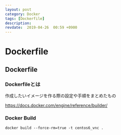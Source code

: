 ```yaml
---
layout: post
category: Docker
tags: [Dockerfile]
description:
revdate:  2019-04-26  00:59 +0900
---
```

# Dockerfile



## Dockerfile

### Dockerfileとは

作成したいイメージを作る際の設定や手順をまとめたもの

https://docs.docker.com/engine/reference/builder/


### Docker Build


```
docker build --force-rm=true -t centos6_vnc .
```
